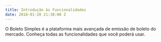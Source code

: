 ```yaml
---
title: Introdução às Funcionalidades
date: 2018-01-28 21:38:00 Z
---
```


O Boleto Simples é a plataforma mais avançada de emissão de boleto do mercado. Conheça todas as funcionalidades que você poderá usar.